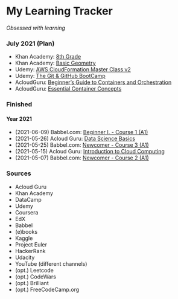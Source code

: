 # My Learning Tracker
*Obsessed with learning*  
  
### July 2021 (Plan)
* Khan Academy: [8th Grade](https://www.khanacademy.org/)
* Khan Academy: [Basic Geometry](https://www.khanacademy.org/math/basic-geo)
* Udemy: [AWS CloudFormation Master Class v2](https://www.udemy.com/course/aws-cloudformation-master-class/)
* Udemy: [The Git & GitHub BootCamp](https://www.udemy.com/course/git-and-github-bootcamp/)
* AcloudGuru: [Beginner’s Guide to Containers and Orchestration](https://learn.acloud.guru/course/f276f2aa-fb5e-4fc6-9c36-0dc674b95767/dashboard)
* AcloudGuru: [Essential Container Concepts](https://learn.acloud.guru/course/03155237-268d-4c80-b704-af2fbe5bdcdb/dashboard)
    
### Finished
#### Year 2021
* (2021-06-09) Babbel.com: [Beginner I. - Course 1 (A1)](https://my.babbel.com/dashboard)
* (2021-05-26) Acloud Guru: [Data Science Basics](https://acloud.guru/overview/data-science-basics)
* (2021-05-25) Babbel.com: [Newcomer - Course 3 (A1)](https://my.babbel.com/dashboard)
* (2021-05-15) Acloud Guru: [Introduction to Cloud Computing](https://learn.acloud.guru/course/intro-cloud-computing/dashboard)
* (2021-05-07) Babbel.com: [Newcomer - Course 2 (A1)](https://my.babbel.com/dashboard)
  
### Sources
* Acloud Guru
* Khan Academy
* DataCamp
* Udemy
* Coursera
* EdX
* Babbel
* (e)books
* Kaggle
* Project Euler
* HackerRank
* Udacity
* YouTube (different channels)
* (opt.) Leetcode
* (opt.) CodeWars
* (opt.) Brilliant
* (opt.) FreeCodeCamp.org